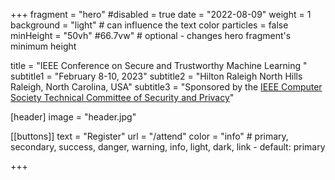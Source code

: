 +++
fragment = "hero"
#disabled = true
date = "2022-08-09"
weight = 1
background = "light" # can influence the text color
particles = false
minHeight = "50vh" #66.7vw" # optional - changes hero fragment's minimum height

title = "IEEE Conference on Secure and Trustworthy Machine Learning "
subtitle1 = "February 8-10, 2023"
subtitle2 = "Hilton Raleigh North Hills<br>Raleigh, North Carolina, USA"
subtitle3 = "Sponsored by the [IEEE Computer Society Technical Committee of Security and Privacy](https://www.ieee-security.org/)"

[header]
  image = "header.jpg"

[[buttons]]
  text = "Register"
  url = "/attend"
  color = "info" # primary, secondary, success, danger, warning, info, light, dark, link - default: primary

+++
